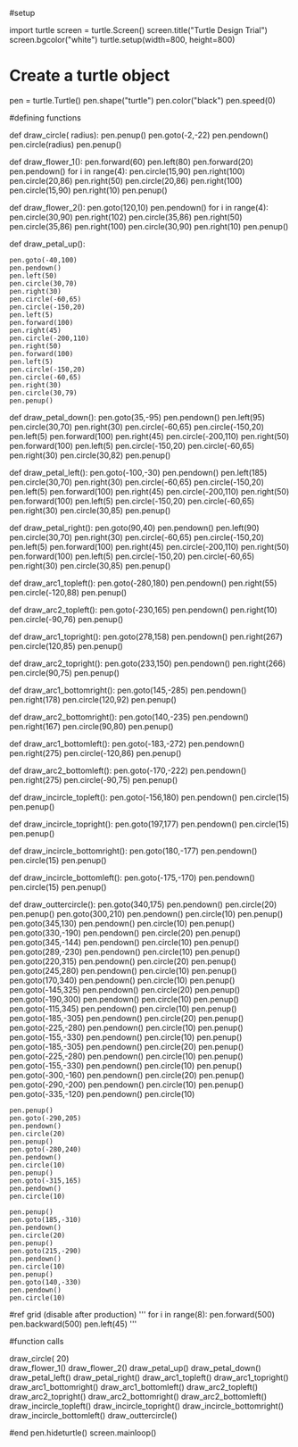 #setup

import turtle
screen = turtle.Screen()
screen.title("Turtle Design Trial")
screen.bgcolor("white")
turtle.setup(width=800, height=800)

# Create a turtle object
pen = turtle.Turtle()
pen.shape("turtle")
pen.color("black")
pen.speed(0)

#defining functions

def draw_circle( radius):
    pen.penup()
    pen.goto(-2,-22)
    pen.pendown()
    pen.circle(radius)
    pen.penup()

    
def draw_flower_1():
    pen.forward(60)
    pen.left(80)
    pen.forward(20)
    pen.pendown()
    for i in range(4):
        pen.circle(15,90)
        pen.right(100)
        pen.circle(20,86)
        pen.right(50)
        pen.circle(20,86)
        pen.right(100)
        pen.circle(15,90)
        pen.right(10)
    pen.penup()
    
def draw_flower_2():
    pen.goto(120,10)
    pen.pendown()
    for i in range(4):
        pen.circle(30,90)
        pen.right(102)
        pen.circle(35,86)
        pen.right(50)
        pen.circle(35,86)
        pen.right(100)
        pen.circle(30,90)
        pen.right(10)
    pen.penup()

    
def draw_petal_up():
    
    pen.goto(-40,100)
    pen.pendown()
    pen.left(50)
    pen.circle(30,70)
    pen.right(30)
    pen.circle(-60,65)
    pen.circle(-150,20)
    pen.left(5)
    pen.forward(100)
    pen.right(45)
    pen.circle(-200,110)
    pen.right(50)
    pen.forward(100)
    pen.left(5)
    pen.circle(-150,20)
    pen.circle(-60,65)
    pen.right(30)
    pen.circle(30,79)
    pen.penup()


def draw_petal_down():
    pen.goto(35,-95)
    pen.pendown()
    pen.left(95)
    pen.circle(30,70)
    pen.right(30)
    pen.circle(-60,65)
    pen.circle(-150,20)
    pen.left(5)
    pen.forward(100)
    pen.right(45)
    pen.circle(-200,110)
    pen.right(50)
    pen.forward(100)
    pen.left(5)
    pen.circle(-150,20)
    pen.circle(-60,65)
    pen.right(30)
    pen.circle(30,82)
    pen.penup()

def draw_petal_left():
    pen.goto(-100,-30)
    pen.pendown()
    pen.left(185)
    pen.circle(30,70)
    pen.right(30)
    pen.circle(-60,65)
    pen.circle(-150,20)
    pen.left(5)
    pen.forward(100)
    pen.right(45)
    pen.circle(-200,110)
    pen.right(50)
    pen.forward(100)
    pen.left(5)
    pen.circle(-150,20)
    pen.circle(-60,65)
    pen.right(30)
    pen.circle(30,85)
    pen.penup()

def draw_petal_right():
    pen.goto(90,40)
    pen.pendown()
    pen.left(90)
    pen.circle(30,70)
    pen.right(30)
    pen.circle(-60,65)
    pen.circle(-150,20)
    pen.left(5)
    pen.forward(100)
    pen.right(45)
    pen.circle(-200,110)
    pen.right(50)
    pen.forward(100)
    pen.left(5)
    pen.circle(-150,20)
    pen.circle(-60,65)
    pen.right(30)
    pen.circle(30,85)
    pen.penup()


def draw_arc1_topleft():
    pen.goto(-280,180)
    pen.pendown()
    pen.right(55)
    pen.circle(-120,88)
    pen.penup()

def draw_arc2_topleft():
    pen.goto(-230,165)
    pen.pendown()
    pen.right(10)
    pen.circle(-90,76)
    pen.penup()

def draw_arc1_topright():
    pen.goto(278,158)
    pen.pendown()
    pen.right(267)
    pen.circle(120,85)
    pen.penup()

def draw_arc2_topright():
    pen.goto(233,150)
    pen.pendown()
    pen.right(266)
    pen.circle(90,75)
    pen.penup()

def draw_arc1_bottomright():
    pen.goto(145,-285)
    pen.pendown()
    pen.right(178)
    pen.circle(120,92)
    pen.penup()

def draw_arc2_bottomright():
    pen.goto(140,-235)
    pen.pendown()
    pen.right(167)
    pen.circle(90,80)
    pen.penup()

def draw_arc1_bottomleft():
    pen.goto(-183,-272)
    pen.pendown()
    pen.right(275)
    pen.circle(-120,86)
    pen.penup()

def draw_arc2_bottomleft():
    pen.goto(-170,-222)
    pen.pendown()
    pen.right(275)
    pen.circle(-90,75)
    pen.penup()

def draw_incircle_topleft():
    pen.goto(-156,180)
    pen.pendown()
    pen.circle(15)
    pen.penup()

def draw_incircle_topright():
    pen.goto(197,177)
    pen.pendown()
    pen.circle(15)
    pen.penup()

def draw_incircle_bottomright():
    pen.goto(180,-177)
    pen.pendown()
    pen.circle(15)
    pen.penup()

def draw_incircle_bottomleft():
    pen.goto(-175,-170)
    pen.pendown()
    pen.circle(15)
    pen.penup()

def draw_outtercircle():
    pen.goto(340,175)
    pen.pendown()
    pen.circle(20)
    pen.penup()
    pen.goto(300,210)
    pen.pendown()
    pen.circle(10)
    pen.penup()
    pen.goto(345,130)
    pen.pendown()
    pen.circle(10)
    pen.penup()
    pen.goto(330,-190)
    pen.pendown()
    pen.circle(20)
    pen.penup()
    pen.goto(345,-144)
    pen.pendown()
    pen.circle(10)
    pen.penup()
    pen.goto(289,-230)
    pen.pendown()
    pen.circle(10)
    pen.penup()
    pen.goto(220,315)
    pen.pendown()
    pen.circle(20)
    pen.penup()
    pen.goto(245,280)
    pen.pendown()
    pen.circle(10)
    pen.penup()
    pen.goto(170,340)
    pen.pendown()
    pen.circle(10)
    pen.penup()
    pen.goto(-145,325)
    pen.pendown()
    pen.circle(20)
    pen.penup()
    pen.goto(-190,300)
    pen.pendown()
    pen.circle(10)
    pen.penup()
    pen.goto(-115,345)
    pen.pendown()
    pen.circle(10)
    pen.penup()
    pen.goto(-185,-305)
    pen.pendown()
    pen.circle(20)
    pen.penup()
    pen.goto(-225,-280)
    pen.pendown()
    pen.circle(10)
    pen.penup()
    pen.goto(-155,-330)
    pen.pendown()
    pen.circle(10)
    pen.penup()
    pen.goto(-185,-305)
    pen.pendown()
    pen.circle(20)
    pen.penup()
    pen.goto(-225,-280)
    pen.pendown()
    pen.circle(10)
    pen.penup()
    pen.goto(-155,-330)
    pen.pendown()
    pen.circle(10)
    pen.penup()
    pen.goto(-300,-160)
    pen.pendown()
    pen.circle(20)
    pen.penup()
    pen.goto(-290,-200)
    pen.pendown()
    pen.circle(10)
    pen.penup()
    pen.goto(-335,-120)
    pen.pendown()
    pen.circle(10)

    pen.penup()
    pen.goto(-290,205)
    pen.pendown()
    pen.circle(20)
    pen.penup()
    pen.goto(-280,240)
    pen.pendown()
    pen.circle(10)
    pen.penup()
    pen.goto(-315,165)
    pen.pendown()
    pen.circle(10)

    pen.penup()
    pen.goto(185,-310)
    pen.pendown()
    pen.circle(20)
    pen.penup()
    pen.goto(215,-290)
    pen.pendown()
    pen.circle(10)
    pen.penup()
    pen.goto(140,-330)
    pen.pendown()
    pen.circle(10)

    
#ref grid (disable after production)
''' 
for i in range(8):
    pen.forward(500)
    pen.backward(500)
    pen.left(45)
'''

#function calls

draw_circle( 20)  
draw_flower_1()
draw_flower_2()
draw_petal_up()
draw_petal_down()
draw_petal_left()
draw_petal_right()
draw_arc1_topleft()
draw_arc1_topright()
draw_arc1_bottomright()
draw_arc1_bottomleft()
draw_arc2_topleft()
draw_arc2_topright()
draw_arc2_bottomright()
draw_arc2_bottomleft()
draw_incircle_topleft()
draw_incircle_topright()
draw_incircle_bottomright()
draw_incircle_bottomleft()
draw_outtercircle()

#end
pen.hideturtle()
screen.mainloop()


